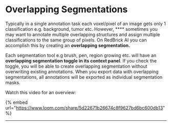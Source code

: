 # Overlapping Segmentations

Typically in a single annotation task each voxel/pixel of an image gets only 1 classification e.g. background, tumor etc. However, **** sometimes you may want to annotate multiple overlapping structures and assign multiple classifications to the same group of pixels. On RedBrick AI you can accomplish this by creating an _**o**_**verlapping segmentation.**

Each segmentation tool e.g brush, pen, region growing etc. will have an **overlapping segmentation toggle in its context panel**. If you check the toggle, you will be able to create overlapping segmentation without overwriting existing annotations. When you export data with overlapping segmentations, all annotations will be exported as individual segmentation masks.&#x20;

Watch this video for an overview:

{% embed url="https://www.loom.com/share/5d22671b26674c8f9627bd6bc600db13" %}

****
